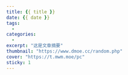 ```yaml
---
title: {{ title }}
date: {{ date }}
tags: 
  - 
categories: 
  - 
excerpt: "这是文章摘要"
thumbnail: "https://www.dmoe.cc/random.php"
cover: "https://t.mwm.moe/pc"
sticky: 1
---
```

